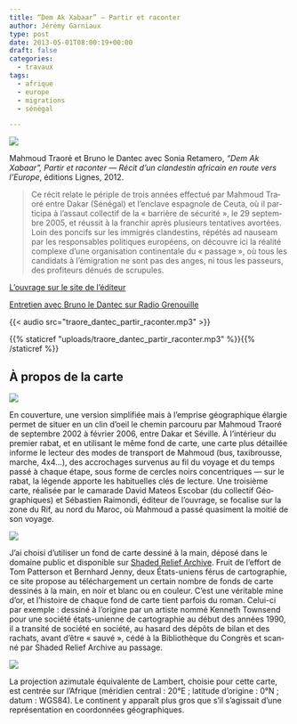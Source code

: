 ```yaml
---
title: “Dem Ak Xabaar” — Partir et raconter
author: Jérémy Garniaux
type: post
date: 2013-05-01T08:00:19+00:00
draft: false     
categories:
  - travaux
tags:
  - afrique
  - europe
  - migrations
  - sénégal

---
```


![](albums/carnet/travaux/dak4-small.jpg)

Mah­moud Tra­oré et Bruno le Dan­tec avec Sonia Retamero, _“Dem Ak Xabaar”, Par­tir et racon­ter — Réc­it d’un clan­des­tin africain en route vers l’Eu­rope_, édi­tions Lignes, 2012.

> Ce réc­it relate le périple de trois années effec­tué par Mah­moud Tra­oré entre Dakar (Séné­gal) et l’enclave espag­nole de Ceu­ta, où il par­tic­i­pa à l’assaut col­lec­tif de la « bar­rière de sécu­rité », le 29 sep­tem­bre 2005, et réus­sit à la franchir après plusieurs ten­ta­tives avortées. Loin des pon­cifs sur les immi­grés clan­des­tins, répétés ad nau­se­am par les respon­s­ables poli­tiques européens, on décou­vre ici la réal­ité com­plexe d’une organ­i­sa­tion con­ti­nen­tale du « pas­sage », où tous les can­di­dats à l’émigration ne sont pas des anges, ni tous les passeurs, des prof­i­teurs dénués de scrupules.

[L’ou­vrage sur le site de l’éditeur](http://www.editions-lignes.com/DEM-AK-XABAAR-PARTIR-ET-RACONTER.html)


[Entre­tien avec Bruno le Dan­tec sur Radio Grenouille](http://www.radiogrenouille.com/antenne/partir-et-raconter-mahmoud-traore-et-bruno-le-dantec/)

{{< audio src="traore_dantec_partir_raconter.mp3" >}}

{{% staticref "uploads/traore_dantec_partir_raconter.mp3" %}}{{% /staticref %}}

## À pro­pos de la carte

![](albums/carnet/travaux/dak5_small.png)

En cou­ver­ture, une ver­sion sim­pli­fiée mais à l’emprise géo­graphique élargie per­met de situer en un clin d’oeil le chemin par­cou­ru par Mah­moud Tra­oré de sep­tem­bre 2002 à févri­er 2006, entre Dakar et Séville. À l’intérieur du pre­mier rabat, et en util­isant le même fond de carte, une carte plus détail­lée informe le lecteur des modes de trans­port de Mah­moud (bus, tax­i­brousse, marche, 4x4…), des accrochages sur­venus au fil du voy­age et du temps passé à chaque étape, sous forme de cer­cles noirs con­cen­triques — sur le rabat, la légende apporte les habituelles clés de lec­ture. Une troisième carte, réal­isée par le cama­rade David Mateos Esco­bar (du col­lec­tif Géo­graphiques) et Sébastien Rai­mon­di, édi­teur de l’ouvrage, se focalise sur la zone du Rif, au nord du Maroc, où Mah­moud a passé qua­si­ment la moitié de son voyage.

![](albums/carnet/travaux/dak1_small.png)

J’ai choisi d’utiliser un fond de carte dess­iné à la main, déposé dans le domaine pub­lic et disponible sur [Shad­ed Relief Archive][1]. Fruit de l’effort de Tom Pat­ter­son et Bern­hard Jen­ny, deux États-uniens férus de car­togra­phie, ce site pro­pose au télécharge­ment un cer­tain nom­bre de fonds de carte dess­inés à la main, en noir et blanc ou en couleur. C’est une véri­ta­ble mine d’or, et l’histoire de chaque fond de carte tient par­fois du roman. Celui-ci par exem­ple : dess­iné à l’origine par un artiste nom­mé Ken­neth Townsend pour une société états-uni­enne de car­togra­phie au début des années 1990, il a tran­sité de société en société, au hasard des dépôts de bilan et des rachats, avant d’être «&nbsp;sauvé&nbsp;», cédé à la Bib­lio­thèque du Con­grès et scan­né par Shad­ed Relief Archive au passage.

![](albums/carnet/travaux/dak2_small.png)

La pro­jec­tion azimu­tale équiv­a­lente de Lam­bert, choisie pour cette carte, est cen­trée sur l’Afrique (méri­di­en cen­tral : 20°E ; lat­i­tude d’origine : 0°N ; datum : WGS84). Le con­ti­nent y appa­raît plus gros que s’il s’agissait d’une représen­ta­tion en coor­don­nées géographiques.

 [1]: http://www.shadedreliefarchive.com